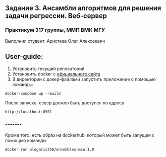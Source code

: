 ## Задание 3. Ансамбли алгоритмов для решения задачи регрессии. Веб-сервер 
### Практикум 317 группы, ММП ВМК МГУ

Выполнил студент: Аристеев Олег Алексеевич

## User-guide:

1. Установить текущий репозиторий
2. Установить docker с [официального сайта](https://www.docker.com/)
3. В директории с докер-файлами запустить приложение с помощью команды:
```
docker-compose up --build
```
После запуска, север должен быть доступен по адресу
```
http://localhost:8501
```

### -------

Кроме того, есть образ на dockerhub, который может быть запущен с помощью команды:
```
docker run olegaris256/ensembles-msu:1.0
```

